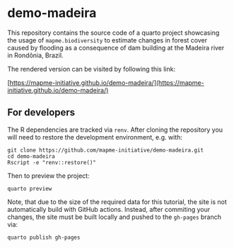 # demo-madeira

This repository contains the source code of a quarto project showcasing
the usage of `mapme.biodiversity` to estimate changes in forest cover
caused by flooding as a consequence of dam building at the Madeira river in
Rondônia, Brazil.

The rendered version can be visited by following this link:

[https://mapme-initiative.github.io/demo-madeira/](https://mapme-initiative.github.io/demo-madeira/)


## For developers

The R dependencies are tracked via `renv`. After cloning the repository
you will need to restore the development environment, e.g. with:

```shell
git clone https://github.com/mapme-initiative/demo-madeira.git
cd demo-madeira
Rscript -e "renv::restore()"
```

Then to preview the project:

```shell
quarto preview
```

Note, that due to the size of the required data for this tutorial,
the site is not automatically build with GitHub actions. Instead,
after commiting your changes, the site must be built locally and pushed
to the `gh-pages` branch via:

```shell
quarto publish gh-pages
```